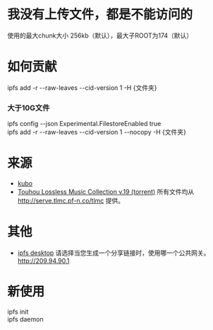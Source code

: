 # 我没有上传文件，都是不能访问的
使用的最大chunk大小 256kb（默认），最大子ROOT为174（默认）
# 如何贡献
ipfs add -r --raw-leaves --cid-version 1 -H {文件夹}
### 大于10G文件
ipfs config --json Experimental.FilestoreEnabled true   
ipfs add -r --raw-leaves --cid-version 1 --nocopy -H {文件夹}
# 来源
- [kubo](https://github.com/ipfs/kubo)   
- [Touhou Lossless Music Collection v.19 (torrent)](https://sites.google.com/site/tlmcfiles/Touhou%20lossless%20music%20collection%20v.19.torrent)
所有文件均从 http://serve.tlmc.pf-n.co/tlmc 提供。
# 其他
- [ipfs desktop](https://github.com/ipfs-shipyard/ipfs-desktop#ipfs-desktop)
请选择当您生成一个分享链接时，使用哪一个公共网关。 http://209.94.90.1
# 新使用
ipfs init   
ipfs daemon


